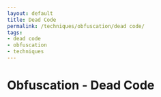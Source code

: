```yaml
---
layout: default
title: Dead Code
permalink: /techniques/obfuscation/dead code/
tags:
- dead code
- obfuscation
- techniques
---
```


# Obfuscation - Dead Code
